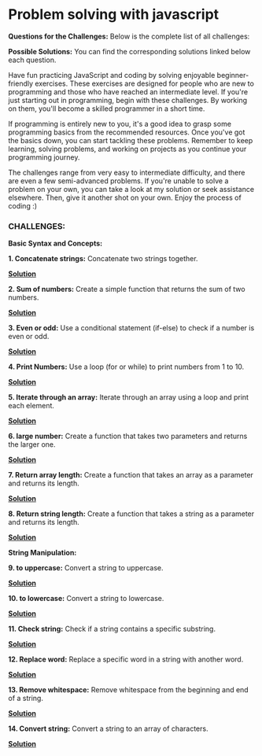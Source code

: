# Problem solving with javascript

**Questions for the Challenges:**
Below is the complete list of all challenges:

**Possible Solutions:**
You can find the corresponding solutions linked below each question.

Have fun practicing JavaScript and coding by solving enjoyable beginner-friendly exercises. These exercises are designed for people who are new to programming and those who have reached an intermediate level. If you're just starting out in programming, begin with these challenges. By working on them, you'll become a skilled programmer in a short time.

If programming is entirely new to you, it's a good idea to grasp some programming basics from the recommended resources. Once you've got the basics down, you can start tackling these problems. Remember to keep learning, solving problems, and working on projects as you continue your programming journey.

The challenges range from very easy to intermediate difficulty, and there are even a few semi-advanced problems. If you're unable to solve a problem on your own, you can take a look at my solution or seek assistance elsewhere. Then, give it another shot on your own. Enjoy the process of coding :)

### CHALLENGES:

**Basic Syntax and Concepts:**

**1. Concatenate strings:**
    Concatenate two strings together.
    
 **[Solution](https://github.com/mhmdNoman/Problem-solving-with-javascript/blob/master/concatStr.js)**

**2. Sum of numbers:**
    Create a simple function that returns the sum of two numbers.
    
 **[Solution](https://github.com/mhmdNoman/Problem-solving-with-javascript/blob/master/sumNumber.js)**

**3. Even or odd:**
    Use a conditional statement (if-else) to check if a number is even or odd.
    
 **[Solution](https://github.com/mhmdNoman/Problem-solving-with-javascript/blob/master/evenOdd.js)**

**4. Print Numbers:**
    Use a loop (for or while) to print numbers from 1 to 10.
    
 **[Solution](https://github.com/mhmdNoman/Problem-solving-with-javascript/blob/master/printNum.js)**

**5. Iterate through an array:**
    Iterate through an array using a loop and print each element.
    
 **[Solution](https://github.com/mhmdNoman/Problem-solving-with-javascript/blob/master/iterateArr.js)**

**6. large number:**
    Create a function that takes two parameters and returns the larger one.
    
 **[Solution](https://github.com/mhmdNoman/Problem-solving-with-javascript/blob/master/largeNum.js)**

**7. Return array length:**
    Create a function that takes an array as a parameter and returns its length.
    
 **[Solution](https://github.com/mhmdNoman/Problem-solving-with-javascript/blob/master/arrLen.js)**

**8. Return string length:**
    Create a function that takes a string as a parameter and returns its length.
    
 **[Solution](https://github.com/mhmdNoman/Problem-solving-with-javascript/blob/master/strLen.js)**



 **String Manipulation:**


**9. to uppercase:**
    Convert a string to uppercase.
    
 **[Solution](https://github.com/mhmdNoman/Problem-solving-with-javascript/blob/master/strUpper.js)**

**10. to lowercase:**
    Convert a string to lowercase.
    
 **[Solution](https://github.com/mhmdNoman/Problem-solving-with-javascript/blob/master/strLower.js)**

**11. Check string:**
    Check if a string contains a specific substring.
    
 **[Solution](https://github.com/mhmdNoman/Problem-solving-with-javascript/blob/master/checkStr.js)**

**12. Replace word:**
    Replace a specific word in a string with another word.
    
 **[Solution](https://github.com/mhmdNoman/Problem-solving-with-javascript/blob/master/replaceWord.js)**

**13. Remove whitespace:**
    Remove whitespace from the beginning and end of a string.
    
 **[Solution](https://github.com/mhmdNoman/Problem-solving-with-javascript/blob/master/removeSpace.js)**

**14. Convert string:**
    Convert a string to an array of characters.
    
 **[Solution](https://github.com/mhmdNoman/Problem-solving-with-javascript/blob/master/convertStr.js)**
